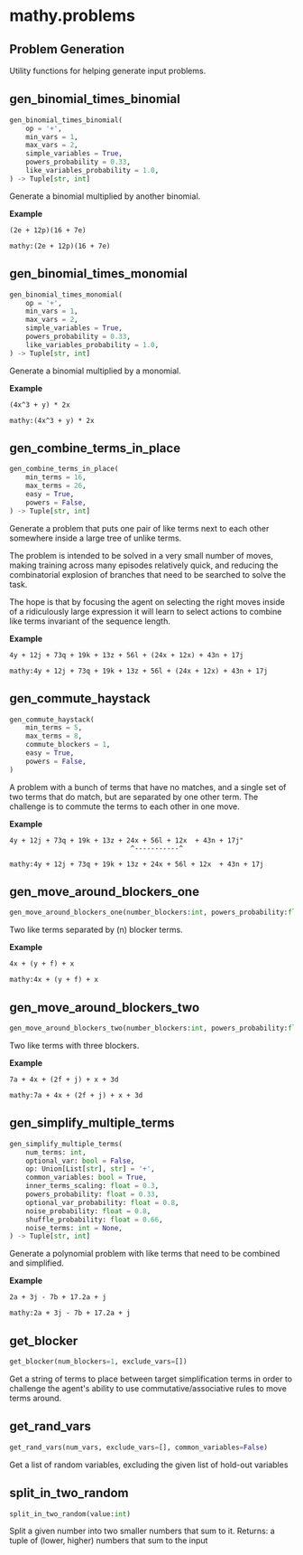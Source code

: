 # mathy.problems
Problem Generation
---

Utility functions for helping generate input problems.

## gen_binomial_times_binomial
```python
gen_binomial_times_binomial(
    op = '+',
    min_vars = 1,
    max_vars = 2,
    simple_variables = True,
    powers_probability = 0.33,
    like_variables_probability = 1.0,
) -> Tuple[str, int]
```
Generate a binomial multiplied by another binomial.

__Example__


```
(2e + 12p)(16 + 7e)
```

`mathy:(2e + 12p)(16 + 7e)`

## gen_binomial_times_monomial
```python
gen_binomial_times_monomial(
    op = '+',
    min_vars = 1,
    max_vars = 2,
    simple_variables = True,
    powers_probability = 0.33,
    like_variables_probability = 1.0,
) -> Tuple[str, int]
```
Generate a binomial multiplied by a monomial.

__Example__


```
(4x^3 + y) * 2x
```

`mathy:(4x^3 + y) * 2x`

## gen_combine_terms_in_place
```python
gen_combine_terms_in_place(
    min_terms = 16,
    max_terms = 26,
    easy = True,
    powers = False,
) -> Tuple[str, int]
```
Generate a problem that puts one pair of like terms next to each other
somewhere inside a large tree of unlike terms.

The problem is intended to be solved in a very small number of moves, making
training across many episodes relatively quick, and reducing the combinatorial
explosion of branches that need to be searched to solve the task.

The hope is that by focusing the agent on selecting the right moves inside of a
ridiculously large expression it will learn to select actions to combine like terms
invariant of the sequence length.

__Example__


```
4y + 12j + 73q + 19k + 13z + 56l + (24x + 12x) + 43n + 17j
```

`mathy:4y + 12j + 73q + 19k + 13z + 56l + (24x + 12x) + 43n + 17j`


## gen_commute_haystack
```python
gen_commute_haystack(
    min_terms = 5,
    max_terms = 8,
    commute_blockers = 1,
    easy = True,
    powers = False,
)
```
A problem with a bunch of terms that have no matches, and a single
set of two terms that do match, but are separated by one other term.
The challenge is to commute the terms to each other in one move.

__Example__


```
4y + 12j + 73q + 19k + 13z + 24x + 56l + 12x  + 43n + 17j"
                              ^-----------^
```

`mathy:4y + 12j + 73q + 19k + 13z + 24x + 56l + 12x  + 43n + 17j`

## gen_move_around_blockers_one
```python
gen_move_around_blockers_one(number_blockers:int, powers_probability:float=0.5)
```
Two like terms separated by (n) blocker terms.

__Example__


```
4x + (y + f) + x
```

`mathy:4x + (y + f) + x`
## gen_move_around_blockers_two
```python
gen_move_around_blockers_two(number_blockers:int, powers_probability:float=0.5)
```
Two like terms with three blockers.

__Example__


```
7a + 4x + (2f + j) + x + 3d
```

`mathy:7a + 4x + (2f + j) + x + 3d`
## gen_simplify_multiple_terms
```python
gen_simplify_multiple_terms(
    num_terms: int,
    optional_var: bool = False,
    op: Union[List[str], str] = '+',
    common_variables: bool = True,
    inner_terms_scaling: float = 0.3,
    powers_probability: float = 0.33,
    optional_var_probability: float = 0.8,
    noise_probability: float = 0.8,
    shuffle_probability: float = 0.66,
    noise_terms: int = None,
) -> Tuple[str, int]
```
Generate a polynomial problem with like terms that need to be combined and
simplified.

__Example__


```
2a + 3j - 7b + 17.2a + j
```

`mathy:2a + 3j - 7b + 17.2a + j`

## get_blocker
```python
get_blocker(num_blockers=1, exclude_vars=[])
```
Get a string of terms to place between target simplification terms
in order to challenge the agent's ability to use commutative/associative
rules to move terms around.
## get_rand_vars
```python
get_rand_vars(num_vars, exclude_vars=[], common_variables=False)
```
Get a list of random variables, excluding the given list of hold-out variables
## split_in_two_random
```python
split_in_two_random(value:int)
```
Split a given number into two smaller numbers that sum to it.
Returns: a tuple of (lower, higher) numbers that sum to the input

